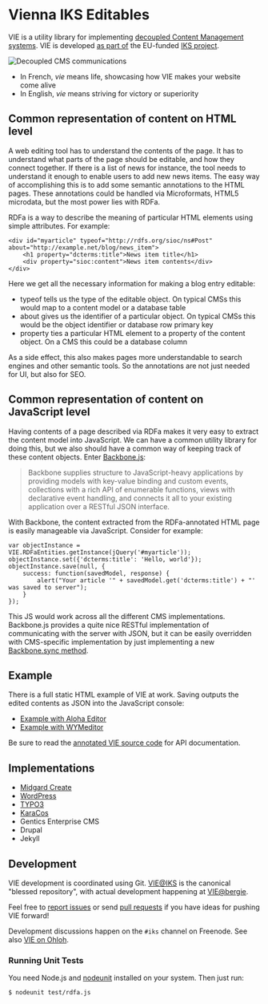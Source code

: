 Vienna IKS Editables
====================

VIE is a utility library for implementing [decoupled Content Management systems](http://bergie.iki.fi/blog/decoupling_content_management/). VIE is developed [as part of](http://wiki.iks-project.eu/index.php/VIE) the EU-funded [IKS project](http://www.iks-project.eu/).

![Decoupled CMS communications](https://github.com/bergie/VIE/raw/master/cms-decoupled-communications.png)

* In French, _vie_ means life, showcasing how VIE makes your website come alive
* In English, _vie_ means striving for victory or superiority

## Common representation of content on HTML level

A web editing tool has to understand the contents of the page. It has to understand what parts of the page should be editable, and how they connect together. If there is a list of news for instance, the tool needs to understand it enough to enable users to add new news items. The easy way of accomplishing this is to add some semantic annotations to the HTML pages. These annotations could be handled via Microformats, HTML5 microdata, but the most power lies with RDFa.

RDFa is a way to describe the meaning of particular HTML elements using simple attributes. For example:

    <div id="myarticle" typeof="http://rdfs.org/sioc/ns#Post" about="http://example.net/blog/news_item">
        <h1 property="dcterms:title">News item title</h1>
        <div property="sioc:content">News item contents</div>
    </div>

Here we get all the necessary information for making a blog entry editable:

* typeof tells us the type of the editable object. On typical CMSs this would map to a content model or a database table
* about gives us the identifier of a particular object. On typical CMSs this would be the object identifier or database row primary key
* property ties a particular HTML element to a property of the content object. On a CMS this could be a database column

As a side effect, this also makes pages more understandable to search engines and other semantic tools. So the annotations are not just needed for UI, but also for SEO.

## Common representation of content on JavaScript level

Having contents of a page described via RDFa makes it very easy to extract the content model into JavaScript. We can have a common utility library for doing this, but we also should have a common way of keeping track of these content objects. Enter [Backbone.js](http://documentcloud.github.com/backbone/):

> Backbone supplies structure to JavaScript-heavy applications by providing models with key-value binding and custom events, collections with a rich API of enumerable functions, views with declarative event handling, and connects it all to your existing application over a RESTful JSON interface.

With Backbone, the content extracted from the RDFa-annotated HTML page is easily manageable via JavaScript. Consider for example:

    var objectInstance = VIE.RDFaEntities.getInstance(jQuery('#myarticle'));
    objectInstance.set({'dcterms:title': 'Hello, world'});
    objectInstance.save(null, {
        success: function(savedModel, response) {
            alert("Your article '" + savedModel.get('dcterms:title') + "' was saved to server");
        }
    });

This JS would work across all the different CMS implementations. Backbone.js provides a quite nice RESTful implementation of communicating with the server with JSON, but it can be easily overridden with CMS-specific implementation by just implementing a new [Backbone.sync method](http://documentcloud.github.com/backbone/#Sync).

## Example

There is a full static HTML example of VIE at work. Saving outputs the edited contents as JSON into the JavaScript console:

* [Example with Aloha Editor](https://github.com/bergie/VIE/raw/master/example.html)
* [Example with WYMeditor](https://github.com/bergie/VIE/blob/wymeditor/example-wymeditor.html)

Be sure to read the [annotated VIE source code](http://bergie.github.com/VIE/) for API documentation.

## Implementations

* [Midgard Create](https://github.com/bergie/midgardmvc_ui_create)
* [WordPress](https://github.com/Jotschi/Aloha-Editor-Wordpress-Plugin)
* [TYPO3](http://git.typo3.org/TYPO3v5/Distributions/Base.git)
* [KaraCos](http://gitorious.org/karacos2-wsgi-web-applications-engine/karacos2-wsgi-web-applications-engine)
* Gentics Enterprise CMS
* Drupal
* Jekyll

## Development

VIE development is coordinated using Git. [VIE@IKS](https://github.com/IKS/VIE) is the canonical "blessed repository", with actual development happening at [VIE@bergie](https://github.com/bergie/VIE).

Feel free to [report issues](https://github.com/bergie/VIE/issues) or send [pull requests](http://help.github.com/pull-requests/) if you have ideas for pushing VIE forward!

Development discussions happen on the `#iks` channel on Freenode. See also [VIE on Ohloh](http://www.ohloh.net/p/vie).

### Running Unit Tests

You need Node.js and [nodeunit](https://github.com/caolan/nodeunit) installed on your system. Then just run:

    $ nodeunit test/rdfa.js
